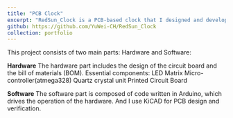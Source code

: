 ```yaml
---
title: "PCB Clock"
excerpt: "RedSun_Clock is a PCB-based clock that I designed and developed independently. The project was guided by Mr.Ethan and Mr.Matthew during the Google Hardware Product Sprint (HPS2022 Summer). <br/><img src='/images/pcb_clock.png'>"
github: https://github.com/YuWei-CH/RedSun_Clock
collection: portfolio
---
```


This project consists of two main parts: Hardware and Software:

**Hardware**
The hardware part includes the design of the circuit board and the bill of materials (BOM). Essential components: LED Matrix
Micro-controller(atmega328)
Quartz crystal unit
Printed Circuit Board

**Software**
The software part is composed of code written in Arduino, which drives the operation of the hardware. And I use KiCAD for PCB design and verification.




